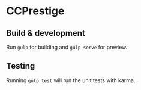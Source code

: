 # CCPrestige

## Build & development

Run `gulp` for building and `gulp serve` for preview.

## Testing

Running `gulp test` will run the unit tests with karma.
